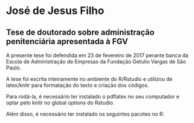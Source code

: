 # José de Jesus Filho
## Tese de doutorado sobre administração penitenciária apresentada à FGV

A presente tese foi defendida em 23 de fevereiro de 2017 perante banca da Escola de Administração de Empresas da Fundação Getulio Vargas de São Paulo. 

A tese foi escrita inteiramente no ambiente do R/Rstudio e utilizou de latex/knitr para formatação do texto e criação dos códigos.

Para rodá-la, é necessário ter instalado o pdflatex no seu computador e optar pelo knitr no global options do Rstudio.

Além disso, é necessário ter instalado os seguintes pacotes no R:




